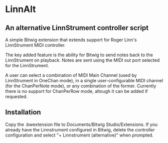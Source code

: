 # LinnAlt
## An alternative LinnStrument controller script

A simple Bitwig extension that extends support for Roger Linn's LinnStrument MIDI controller.

The key added feature is the ability for Bitwig to send notes back to the LinnStrument on playback. Notes are sent using the MIDI out port selected for the LinnStrument.

A user can select a combination of MIDI Main Channel (used by LinnStrument in OneChan mode), in a single user-configurable MIDI channel (for the ChanPerNote mode), or any combination of the former. Currently there is no support for ChanPerRow mode, altough it can be added if requested.

## Installation
Copy the .bwextension file to Documents/Bitwig Studio/Extensions. 
If you already have the Linnstrument configured in Bitwig, delete the controller configuration and select "+ Linnstrument (alternative)" when prompted. 
